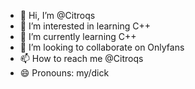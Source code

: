 - 👋 Hi, I’m @Citroqs
- 👀 I’m interested in learning C++
- 🌱 I’m currently learning C++
- 💞️ I’m looking to collaborate on Onlyfans
- 📫 How to reach me @Citroqs
- 😄 Pronouns: my/dick
